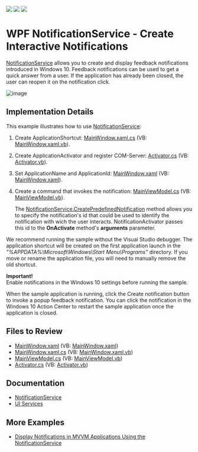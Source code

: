 <!-- default badges list -->
![](https://img.shields.io/endpoint?url=https://codecentral.devexpress.com/api/v1/VersionRange/377780490/22.2.2%2B)
[![](https://img.shields.io/badge/Open_in_DevExpress_Support_Center-FF7200?style=flat-square&logo=DevExpress&logoColor=white)](https://supportcenter.devexpress.com/ticket/details/T1007374)
[![](https://img.shields.io/badge/📖_How_to_use_DevExpress_Examples-e9f6fc?style=flat-square)](https://docs.devexpress.com/GeneralInformation/403183)
<!-- default badges end -->

# WPF NotificationService - Create Interactive Notifications

[NotificationService](https://docs.devexpress.com/WPF/18138/mvvm-framework/services/predefined-set/notificationservice) allows you to create and display feedback notifications introduced in Windows 10. Feedback notifications can be used to get a quick answer from a user. If the application has already been closed, the user can reopen it on the notification click.

![image](https://user-images.githubusercontent.com/65009440/220361565-f0ace61e-f9e9-42d5-8411-744a519f319e.png)

## Implementation Details

This example illustrates how to use [NotificationService](https://docs.devexpress.com/WPF/18138/mvvm-framework/services/predefined-set/notificationservice):

1. Create ApplicationShortcut: [MainWindow.xaml.cs](./CS/InteractiveNotifications/MainWindow.xaml.cs) (VB: [MainWindow.xaml.vb](./VB/InteractiveNotifications/MainWindow.xaml.vb)).
2. Create ApplicationActivator and register COM-Server: [Activator.cs](./CS/InteractiveNotifications/Activator.cs) (VB: [Activator.vb](./VB/InteractiveNotifications/Activator.vb)).
3. Set ApplicationName and ApplicationId: [MainWindow.xaml](./CS/InteractiveNotifications/MainWindow.xaml) (VB: [MainWindow.xaml](./VB/InteractiveNotifications/MainWindow.xaml)).
4. Create a command that invokes the notification: [MainViewModel.cs](./CS/InteractiveNotifications/MainViewModel.cs) (VB: [MainViewModel.vb](./VB/InteractiveNotifications/MainViewModel.vb)).

   The [NotificationService.CreatePredefinedNotification](https://docs.devexpress.com/WPF/DevExpress.Mvvm.UI.NotificationService.CreatePredefinedNotification(System.String-System.String-System.String-System.Windows.Media.ImageSource-System.String)?v=22.1) method allows you to specify the notification's id that could be used to identify the notification with wich the user interacts. NotificationActivator passes this id to the **OnActivate** method's **arguments** parameter.

We recommend running the sample without the Visual Studio debugger. The application shortcut will be created on the first application launch in the
*"%APPDATA%\Microsoft\Windows\Start Menu\Programs"* directory. If you move or rename the application file, you will need to manually remove the old shortcut.

**Important!**<br>Enable notifications in the Windows 10 settings before running the sample.

When the sample application is running, click the Create notification button to invoke a popup feedback notification. You can click the notification in the Windows 10 Action Center to restart the sample application once the application is closed.

## Files to Review

* [MainWindow.xaml](./CS/InteractiveNotifications/MainWindow.xaml) (VB: [MainWindow.xaml](./VB/InteractiveNotifications/MainWindow.xaml))
* [MainWindow.xaml.cs](./CS/InteractiveNotifications/MainWindow.xaml.cs) (VB: [MainWindow.xaml.vb](./VB/InteractiveNotifications/MainWindow.xaml.vb))
* [MainViewModel.cs](./CS/InteractiveNotifications/MainViewModel.cs) (VB: [MainViewModel.vb](./VB/InteractiveNotifications/MainViewModel.vb))
* [Activator.cs](./CS/InteractiveNotifications/Activator.cs) (VB: [Activator.vb](./VB/InteractiveNotifications/Activator.vb))

## Documentation

* [NotificationService](https://docs.devexpress.com/WPF/18138/mvvm-framework/services/predefined-set/notificationservice)
* [UI Services](https://docs.devexpress.com/WPF/17414/mvvm-framework/services)

## More Examples

* [Display Notifications in MVVM Applications Using the NotificationService](https://github.com/DevExpress-Examples/wpf-display-notifications-using-the-notificationservice)
